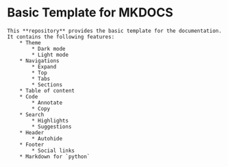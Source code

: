 # Basic Template for MKDOCS

    This **repository** provides the basic template for the documentation. It contains the following features:
        * Theme
            * Dark mode
            * Light mode
        * Navigations
            * Expand
            * Top
            * Tabs
            * Sections
        * Table of content
        * Code
            * Annotate
            * Copy
        * Search
            * Highlights
            * Suggestions
        * Header
            * Autohide
        * Footer 
            * Social links 
        * Markdown for `python`
